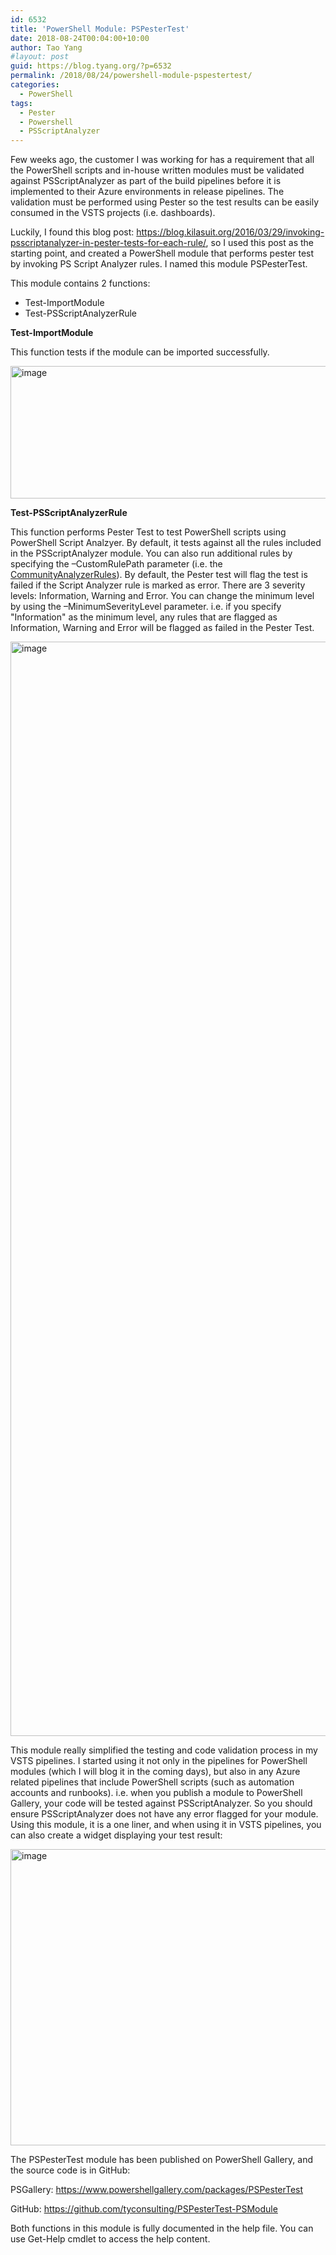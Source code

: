 ```yaml
---
id: 6532
title: 'PowerShell Module: PSPesterTest'
date: 2018-08-24T00:04:00+10:00
author: Tao Yang
#layout: post
guid: https://blog.tyang.org/?p=6532
permalink: /2018/08/24/powershell-module-pspestertest/
categories:
  - PowerShell
tags:
  - Pester
  - Powershell
  - PSScriptAnalyzer
---
```

Few weeks ago, the customer I was working for has a requirement that all the PowerShell scripts and in-house written modules must be validated against PSScriptAnalyzer as part of the build pipelines before it is implemented to their Azure environments in release pipelines. The validation must be performed using Pester so the test results can be easily consumed in the VSTS projects (i.e. dashboards).

Luckily, I found this blog post: <a title="https://blog.kilasuit.org/2016/03/29/invoking-psscriptanalyzer-in-pester-tests-for-each-rule/" href="https://blog.kilasuit.org/2016/03/29/invoking-psscriptanalyzer-in-pester-tests-for-each-rule/">https://blog.kilasuit.org/2016/03/29/invoking-psscriptanalyzer-in-pester-tests-for-each-rule/</a>, so I used this post as the starting point, and created a PowerShell module that performs pester test by invoking PS Script Analyzer rules. I named this module PSPesterTest.

This module contains 2 functions:
<ul>
 	<li>Test-ImportModule</li>
 	<li>Test-PSScriptAnalyzerRule</li>
</ul>
<strong>Test-ImportModule</strong>

This function tests if the module can be imported successfully.

<a href="https://blog.tyang.org/wp-content/uploads/2018/08/image-3.png"><img style="display: inline; background-image: none;" title="image" src="https://blog.tyang.org/wp-content/uploads/2018/08/image_thumb-3.png" alt="image" width="1002" height="212" border="0" /></a>

<strong>Test-PSScriptAnalyzerRule</strong>

This function performs Pester Test to test PowerShell scripts using PowerShell Script Analzyer. By default, it tests against all the rules included in the PSScriptAnalyzer module. You can also run additional rules by specifying the –CustomRulePath parameter (i.e. the <a href="https://github.com/PowerShell/PSScriptAnalyzer/tree/development/Tests/Engine/CommunityAnalyzerRules">CommunityAnalyzerRules</a>). By default, the Pester test will flag the test is failed if the Script Analyzer rule is marked as error. There are 3 severity levels: Information, Warning and Error. You can change the minimum level by using the –MinimumSeverityLevel parameter. i.e. if you specify "Information" as the minimum level, any rules that are flagged as Information, Warning and Error will be flagged as failed in the Pester Test.

<a href="https://blog.tyang.org/wp-content/uploads/2018/08/image-4.png"><img style="display: inline; background-image: none;" title="image" src="https://blog.tyang.org/wp-content/uploads/2018/08/image_thumb-4.png" alt="image" width="1002" height="1751" border="0" /></a>

This module really simplified the testing and code validation process in my VSTS pipelines. I started using it not only in the pipelines for PowerShell modules (which I will blog it in the coming days), but also in any Azure related pipelines that include PowerShell scripts (such as automation accounts and runbooks). i.e. when you publish a module to PowerShell Gallery, your code will be tested against PSScriptAnalyzer. So you should ensure PSScriptAnalyzer does not have any error flagged for your module. Using this module, it is a one liner, and when using it in VSTS pipelines, you can also create a widget displaying your test result:

<a href="https://blog.tyang.org/wp-content/uploads/2018/08/image-5.png"><img style="display: inline; background-image: none;" title="image" src="https://blog.tyang.org/wp-content/uploads/2018/08/image_thumb-5.png" alt="image" width="976" height="474" border="0" /></a>

The PSPesterTest module has been published on PowerShell Gallery, and the source code is in GitHub:

PSGallery: <a title="https://www.powershellgallery.com/packages/PSPesterTest" href="https://www.powershellgallery.com/packages/PSPesterTest">https://www.powershellgallery.com/packages/PSPesterTest</a>

GitHub: <a title="https://github.com/tyconsulting/PSPesterTest-PSModule" href="https://github.com/tyconsulting/PSPesterTest-PSModule">https://github.com/tyconsulting/PSPesterTest-PSModule</a>

Both functions in this module is fully documented in the help file. You can use Get-Help cmdlet to access the help content.